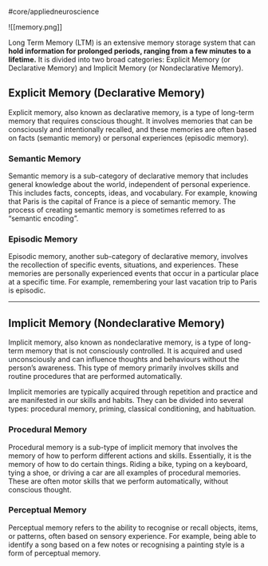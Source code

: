 #core/appliedneuroscience

![[memory.png]]

Long Term Memory (LTM) is an extensive memory storage system that can **hold information for prolonged periods, ranging from a few minutes to a lifetime.** It is divided into two broad categories: Explicit Memory (or Declarative Memory) and Implicit Memory (or Nondeclarative Memory).

## Explicit Memory (Declarative Memory)

Explicit memory, also known as declarative memory, is a type of long-term memory that requires conscious thought. It involves memories that can be consciously and intentionally recalled, and these memories are often based on facts (semantic memory) or personal experiences (episodic memory).

### Semantic Memory

Semantic memory is a sub-category of declarative memory that includes general knowledge about the world, independent of personal experience. This includes facts, concepts, ideas, and vocabulary. For example, knowing that Paris is the capital of France is a piece of semantic memory. The process of creating semantic memory is sometimes referred to as “semantic encoding”.

### Episodic Memory

Episodic memory, another sub-category of declarative memory, involves the recollection of specific events, situations, and experiences. These memories are personally experienced events that occur in a particular place at a specific time. For example, remembering your last vacation trip to Paris is episodic.

---

## Implicit Memory (Nondeclarative Memory)

Implicit memory, also known as nondeclarative memory, is a type of long-term memory that is not consciously controlled. It is acquired and used unconsciously and can influence thoughts and behaviours without the person’s awareness. This type of memory primarily involves skills and routine procedures that are performed automatically.

Implicit memories are typically acquired through repetition and practice and are manifested in our skills and habits. They can be divided into several types: procedural memory, priming, classical conditioning, and habituation.

### Procedural Memory

Procedural memory is a sub-type of implicit memory that involves the memory of how to perform different actions and skills. Essentially, it is the memory of how to do certain things. Riding a bike, typing on a keyboard, tying a shoe, or driving a car are all examples of procedural memories. These are often motor skills that we perform automatically, without conscious thought.

### Perceptual Memory

Perceptual memory refers to the ability to recognise or recall objects, items, or patterns, often based on sensory experience. For example, being able to identify a song based on a few notes or recognising a painting style is a form of perceptual memory.
